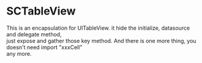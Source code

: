 # SCTableView
  This is an encapsulation for UITableView. it hide the initialize, datasource and delegate method, <br>
  just expose and gather those key method. And there is one more thing, you doesn't need import "xxxCell" <br>
  any more.
